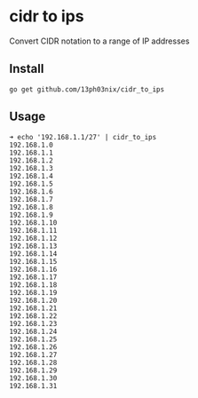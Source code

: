 # cidr to ips

Convert CIDR notation to a range of IP addresses

## Install 

```
go get github.com/13ph03nix/cidr_to_ips
```

## Usage

```
➜ echo '192.168.1.1/27' | cidr_to_ips
192.168.1.0
192.168.1.1
192.168.1.2
192.168.1.3
192.168.1.4
192.168.1.5
192.168.1.6
192.168.1.7
192.168.1.8
192.168.1.9
192.168.1.10
192.168.1.11
192.168.1.12
192.168.1.13
192.168.1.14
192.168.1.15
192.168.1.16
192.168.1.17
192.168.1.18
192.168.1.19
192.168.1.20
192.168.1.21
192.168.1.22
192.168.1.23
192.168.1.24
192.168.1.25
192.168.1.26
192.168.1.27
192.168.1.28
192.168.1.29
192.168.1.30
192.168.1.31
```
